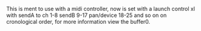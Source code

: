 This is ment to use with a midi controller, now is set with a launch control xl with sendA to ch 1-8 sendB 9-17 pan/device 18-25 and so on on cronological order, for more information view the buffer0.
